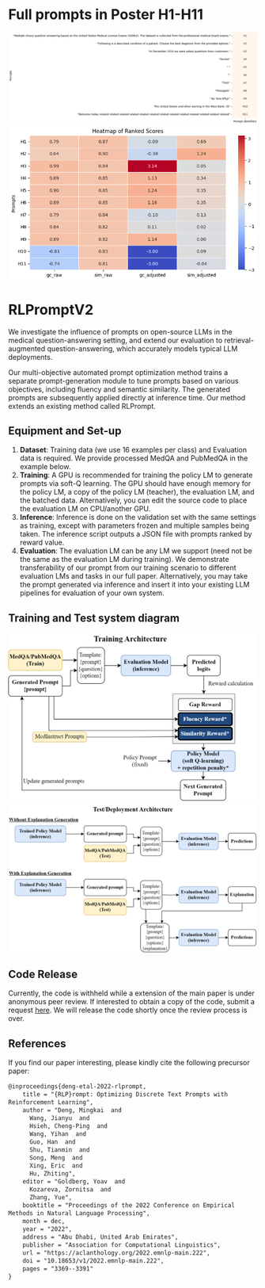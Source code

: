 # Full prompts in Poster H1-H11
![Fluency adjustment Prompts](FluencyAdjustmentPrompts.png "Fluency adjustment prompts")
![Fluency adjustment scores](FluencyAdjustmentScores.png "Fluency adjustment scores")



# RLPromptV2
We investigate the influence of prompts on open-source LLMs in the medical question-answering setting, and extend our evaluation to retrieval-augmented question-answering, which  accurately models typical LLM deployments.

Our multi-objective automated prompt optimization method trains a separate prompt-generation module to tune prompts based on various objectives, including fluency and semantic similarity. The generated prompts are subsequently applied directly at inference time. Our method extends an existing method called RLPrompt.

## Equipment and Set-up
1. **Dataset**: Training data (we use 16 examples per class) and Evaluation data is required. We provide processed MedQA and PubMedQA in the example below.
1. **Training**: A GPU is recommended for training the policy LM to generate prompts via soft-Q learning. The GPU should have enough memory for the policy LM, a copy of the policy LM (teacher), the evaluation LM, and the batched data. Alternatively, you can edit the source code to place the evaluation LM on CPU/another GPU.
1. **Inference**: Inference is done on the validation set with the same settings as training, except with parameters frozen and multiple samples being taken. The inference script outputs a JSON file with prompts ranked by reward value.
1. **Evaluation**: The evaluation LM can be any LM we support (need not be the same as the evaluation LM during training). We demonstrate transferability of our prompt from our training scenario to different evaluation LMs and tasks in our full paper. Alternatively, you may take the prompt generated via inference and insert it into your existing LLM pipelines for evaluation of your own system.

## Training and Test system diagram
![Training architecture diagram](Training.png "Training architecture")
![Test architecture diagram](Test.png "Test architecture")


## Code Release
Currently, the code is withheld while a extension of the main paper is under anonymous peer review. If interested to obtain a copy of the code, submit a request [here](https://forms.gle/mTY1AaX4RhMzUHm1A). We will release the code shortly once the review process is over.


## References
If you find our paper interesting, please kindly cite the following precursor paper:
```
@inproceedings{deng-etal-2022-rlprompt,
    title = "{RLP}rompt: Optimizing Discrete Text Prompts with Reinforcement Learning",
    author = "Deng, Mingkai  and
      Wang, Jianyu  and
      Hsieh, Cheng-Ping  and
      Wang, Yihan  and
      Guo, Han  and
      Shu, Tianmin  and
      Song, Meng  and
      Xing, Eric  and
      Hu, Zhiting",
    editor = "Goldberg, Yoav  and
      Kozareva, Zornitsa  and
      Zhang, Yue",
    booktitle = "Proceedings of the 2022 Conference on Empirical Methods in Natural Language Processing",
    month = dec,
    year = "2022",
    address = "Abu Dhabi, United Arab Emirates",
    publisher = "Association for Computational Linguistics",
    url = "https://aclanthology.org/2022.emnlp-main.222",
    doi = "10.18653/v1/2022.emnlp-main.222",
    pages = "3369--3391"
}
```

